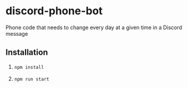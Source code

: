 # discord-phone-bot
Phone code that needs to change every day at a given time in a Discord message

## Installation
1. ````bash
   npm install
   ````
2. ````bash
   npm run start
   ````
